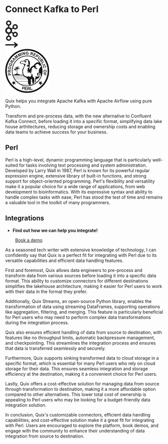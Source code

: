 # Connect Kafka to Perl

<div class="connect-images cards blog-grid-card" markdown>
<div>
<img src="../images/kafka_logo.png" width="40px" />
</div>
<div>
<img src="../images/arrow.svg" width="40px" />
</div>
<div>
<img src="./images/perl_1.jpg" />
</div>
</div>

Quix helps you integrate Apache Kafka with Apache Airflow using pure Python.

Transform and pre-process data, with the new alternative to Confluent Kafka Connect, before loading it into a specific format, simplifying data lake house arthitectures, reducing storage and ownership costs and enabling data teams to achieve success for your business.

## Perl

Perl is a high-level, dynamic programming language that is particularly well-suited for tasks involving text processing and system administration. Developed by Larry Wall in 1987, Perl is known for its powerful regular expression engine, extensive library of built-in functions, and strong support for object-oriented programming. Perl's flexibility and versatility make it a popular choice for a wide range of applications, from web development to bioinformatics. With its expressive syntax and ability to handle complex tasks with ease, Perl has stood the test of time and remains a valuable tool in the toolkit of many programmers.

## Integrations

<div class="grid cards" markdown>

- __Find out how we can help you integrate!__

    <a class="md-button md-button--primary" href="https://share.hsforms.com/1iW0TmZzKQMChk0lxd_tGiw4yjw2?__hstc=175542013.2303933fbd746c0ac86d9ccbe9bc9100.1728383268831.1729603416735.1729620918855.31&__hssc=175542013.1.1729620918855&__hsfp=2132701734" target="_blank" style="margin:.5rem;">Book a demo</a>

</div>


As a seasoned tech writer with extensive knowledge of technology, I can confidently say that Quix is a perfect fit for integrating with Perl due to its versatile capabilities and efficient data handling features.

First and foremost, Quix allows data engineers to pre-process and transform data from various sources before loading it into a specific data format. This ability to customize connectors for different destinations simplifies the lakehouse architecture, making it easier for Perl users to work with their data in the format they prefer.

Additionally, Quix Streams, an open-source Python library, enables the transformation of data using streaming DataFrames, supporting operations like aggregation, filtering, and merging. This feature is particularly beneficial for Perl users who may need to perform complex data transformations during the integration process.

Quix also ensures efficient handling of data from source to destination, with features like no throughput limits, automatic backpressure management, and checkpointing. This streamlines the integration process and ensures that data is transferred seamlessly and securely.

Furthermore, Quix supports sinking transformed data to cloud storage in a specific format, which is essential for many Perl users who rely on cloud storage for their data. This ensures seamless integration and storage efficiency at the destination, making it a convenient choice for Perl users.

Lastly, Quix offers a cost-effective solution for managing data from source through transformation to destination, making it a more affordable option compared to other alternatives. This lower total cost of ownership is appealing to Perl users who may be looking for a budget-friendly data integration solution.

In conclusion, Quix's customizable connectors, efficient data handling capabilities, and cost-effective solution make it a great fit for integrating with Perl. Users are encouraged to explore the platform, book demos, and engage with the community to enhance their understanding of data integration from source to destination.

